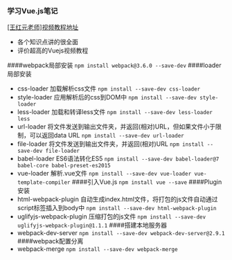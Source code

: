 ### 学习Vue.js笔记
[[王红元老师]视频教程地址](https://www.bilibili.com/video/av59594689?from=search&seid=11169775368757894383)
- 各个知识点讲的很全面
- 评价超高的Vuejs视频教程

####webpack局部安装
`npm install webpack@3.6.0 --save-dev`
####loader局部安装
- css-loader 加载解析css文件
`npm install --save-dev css-loader`
- style-loader 应用解析后的css到DOM中
`npm install --save-dev style-loader`
- less-loader 加载和转译less文件
`npm install --save-dev less-loader less`
- url-loader 将文件发送到输出文件夹，并返回(相对)URL，但如果文件小于限制，可以返回data URL
`npm install --save-dev url-loader`
- file-loader 将文件发送到输出文件夹，并返回(相对)URL
`npm install --save-dev file-loader`
- babel-loader ES6语法转化ES5
`npm install --save-dev babel-loader@7 babel-core babel-preset-es2015`
- vue-loader 解析.vue文件
`npm install --save-dev vue-loader vue-template-compiler`
####引入Vue.js
`npm install vue --save`
####Plugin安装
- html-webpack-plugin 自动生成index.html文件，将打包的js文件自动通过script标签插入到body中
`npm install --save-dev html-webpack-plugin`
- uglifyjs-webpack-plugin 压缩打包的js文件
`npm install --save-dev uglifyjs-webpack-plugin@1.1.1`
####搭建本地服务器
- webpack-dev-server
`npm install --save-dev webpack-dev-server@2.9.1`
####webpack配置分离
- webpack-merge
`npm install --save-dev webpack-merge`
